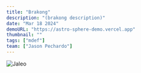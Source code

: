 ```yaml
---
title: "Brakong"
description: "(brakong description)"
date: "Mar 18 2024"
demoURL: "https://astro-sphere-demo.vercel.app"
thumbnail: ""
tags: ["mdef"]
team: ["Jason Pechardo"]
---
```


![Jaleo](/astro-sphere.jpg)

